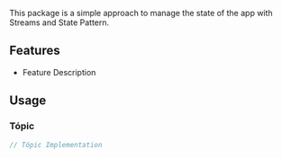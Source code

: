 This package is a simple approach to manage the state of the app with Streams and State Pattern.

## Features

* Feature Description

## Usage

### Tópic

```dart
// Tópic Implementation
```
